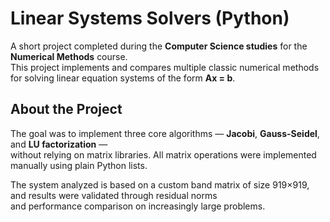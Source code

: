 # Linear Systems Solvers (Python)

A short project completed during the **Computer Science studies** for the **Numerical Methods** course.  
This project implements and compares multiple classic numerical methods for solving linear equation systems of the form **Ax = b**.

## About the Project

The goal was to implement three core algorithms — **Jacobi**, **Gauss-Seidel**, and **LU factorization** —  
without relying on matrix libraries. All matrix operations were implemented manually using plain Python lists.

The system analyzed is based on a custom band matrix of size 919×919, and results were validated through residual norms  
and performance comparison on increasingly large problems.
